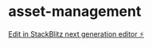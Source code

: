 # asset-management

[Edit in StackBlitz next generation editor ⚡️](https://stackblitz.com/~/github.com/securenetizen/asset-management)